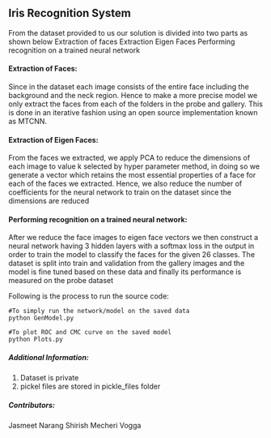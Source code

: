 ## Iris Recognition System


From the dataset provided to us our solution is divided into two parts as shown below
Extraction of faces
Extraction Eigen Faces 
Performing recognition on a trained neural network

#### Extraction of Faces:

Since in the dataset each image consists of the entire face including the background and the neck region. Hence to make a more precise model we only extract the faces from each of the folders in the probe and gallery. This is done in an iterative fashion using an open source implementation known as MTCNN.

#### Extraction of Eigen Faces:

From the faces we extracted, we apply PCA to reduce the dimensions of each image to value k selected by hyper parameter method, in doing so we generate a vector which retains the most essential properties of a face for each of the faces we extracted.
Hence, we also reduce the number of coefficients for the neural network to train on the dataset since the dimensions are reduced

#### Performing recognition on a trained neural network:

After we reduce the face images to eigen face vectors we then construct a neural network having 3 hidden layers with a softmax loss in the output in order to train the model to classify the faces for the given 26 classes.
The dataset is split into train and validation from the gallery images and the model is fine tuned based on these data and finally its performance is measured on the probe dataset


Following is the process to run the source code:

    #To simply run the network/model on the saved data
    python GenModel.py
    
    #To plot ROC and CMC curve on the saved model
    python Plots.py	


##### Additional Information:
1. Dataset is private
2. pickel files are stored in pickle_files folder


##### Contributors:
Jasmeet Narang
Shirish Mecheri Vogga